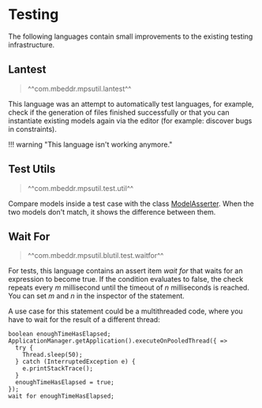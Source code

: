 # Testing

The following languages contain small improvements to the existing testing infrastructure.

## Lantest

> ^^com.mbeddr.mpsutil.lantest^^

This language was an attempt to automatically test languages, for example, check if the generation of files finished successfully or that you can instantiate existing models again via the editor (for example: discover bugs in constraints).

!!! warning "This language isn't working anymore."

## Test Utils

> ^^com.mbeddr.mpsutil.test.util^^

Compare models inside a test case with the class [ModelAsserter](http://127.0.0.1:63320/node?ref=fdfc256f-c0b4-4ea1-9ada-e6e752358eb7%2Fr%3Ac8a1c63c-511b-4685-8f66-17b348dd5cb3%28com.mbeddr.mpsutil.test.util%2Fcom.mbeddr.mpsutil.test.util%29%2F4319749102859030414). When the two models don't match, it shows the difference between them.

## Wait For

> ^^com.mbeddr.mpsutil.blutil.test.waitfor^^

For tests, this language contains an assert item *wait for* that waits for an expression to become true. If the condition
evaluates to false, the check repeats every *m* millisecond until the timeout of *n* milliseconds is reached. You can set
*m* and *n* in the inspector of the statement.

A use case for this statement could be a multithreaded code, where you have to wait for the result of a different thread:

```
boolean enoughTimeHasElapsed; 
ApplicationManager.getApplication().executeOnPooledThread({ => 
  try { 
    Thread.sleep(50); 
  } catch (InterruptedException e) { 
    e.printStackTrace(); 
  } 
  enoughTimeHasElapsed = true; 
}); 
wait for enoughTimeHasElapsed;
```


